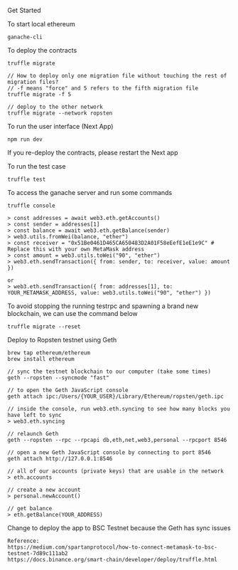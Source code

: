 Get Started

To start local ethereum
```
ganache-cli 
```

To deploy the contracts
```
truffle migrate

// How to deploy only one migration file without touching the rest of migration files?
// -f means "force" and 5 refers to the fifth migration file
truffle migrate -f 5

// deploy to the other network
truffle migrate --network ropsten
```

To run the user interface (Next App)
```
npm run dev
```
If you re-deploy the contracts, please restart the Next app

To run the test case
```
truffle test
```

To access the ganache server and run some commands
```
truffle console
```

```truffle
> const addresses = await web3.eth.getAccounts()
> const sender = addresses[1]
> const balance = await web3.eth.getBalance(sender)
> web3.utils.fromWei(balance, "ether")
> const receiver = "0x51Be0461D465CA650483D2A01F58eEefE1eE1e9C" # Replace this with your own MetaMask address
> const amount = web3.utils.toWei("90", "ether")
> web3.eth.sendTransaction({ from: sender, to: receiver, value: amount })

or 
> web3.eth.sendTransaction({ from: addresses[1], to: YOUR_METAMASK_ADDRESS, value: web3.utils.toWei("90", "ether") })

```

To avoid stopping the running testrpc and spawning a brand new blockchain, we can use the command below
```
truffle migrate --reset
```

Deploy to Ropsten testnet using Geth
```
brew tap ethereum/ethereum
brew install ethereum

// sync the testnet blockchain to our computer (take some times)
geth --ropsten --syncmode "fast" 

// to open the Geth JavaScript console
geth attach ipc:/Users/{YOUR_USER}/Library/Ethereum/ropsten/geth.ipc

// inside the console, run web3.eth.syncing to see how many blocks you have left to sync
> web3.eth.syncing

// relaunch Geth
geth --ropsten --rpc --rpcapi db,eth,net,web3,personal --rpcport 8546

// open a new Geth JavaScript console by connecting to port 8546
geth attach http://127.0.0.1:8546

// all of our accounts (private keys) that are usable in the network
> eth.accounts

// create a new account
> personal.newAccount() 

// get balance
> eth.getBalance(YOUR_ADDRESS)
```

Change to deploy the app to BSC Testnet because the Geth has sync issues
```
Reference: 
https://medium.com/spartanprotocol/how-to-connect-metamask-to-bsc-testnet-7d89c111ab2
https://docs.binance.org/smart-chain/developer/deploy/truffle.html
```
